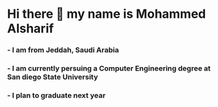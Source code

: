# Hi there 👋 my name is Mohammed Alsharif
### - I am from Jeddah, Saudi Arabia
### - I am currently persuing a Computer Engineering degree at San diego State University
### - I plan to graduate next year

<!--
**alsharifm/alsharifm** is a ✨ _special_ ✨ repository because its `README.md` (this file) appears on your GitHub profile.

Here are some ideas to get you started:

- 🔭 I’m currently working on ...
- 🌱 I’m currently learning ...
- 👯 I’m looking to collaborate on ...
- 🤔 I’m looking for help with ...
- 💬 Ask me about ...
- 📫 How to reach me: ...
- 😄 Pronouns: ...
- ⚡ Fun fact: ...
-->

